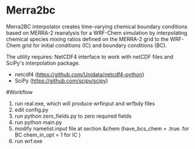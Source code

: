 # Merra2bc
Merra2BC interpolator creates time-varying chemical boundary conditions based on MERRA-2 reanalysis for a WRF-Chem simulation by interpolating chemical species mixing ratios defined on the MERRA-2 grid to the WRF-Chem grid for initial conditions (IC) and boundary conditions (BC).

The utility requires:
NetCDF4 interface to work with netCDF files and SciPy's interpolation package.
- netcdf4 (https://github.com/Unidata/netcdf4-python)
- SciPy (https://github.com/scipy/scipy)

#Workflow

1. run real.exe, which will produce wrfinput and wrfbdy files
2. edit config.py
3. run python zero_fields.py to zero required fields
4. run python main.py
5. modify namelist.input file at section &chem (have_bcs_chem = .true. for BC chem_in_opt = 1 for IC )
6. run wrf.exe
